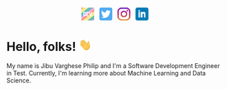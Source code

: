 

<p align='center'>
<a href="https://dev.to/jibuvp"><img height="30" src="https://raw.githubusercontent.com/jibuvp/jibuvp/master/Icons/dev.png"></a>&nbsp;&nbsp;
<a href="https://twitter.com/imjvp"><img height="30" src="https://raw.githubusercontent.com/jibuvp/jibuvp/master/Icons/twitter.png?raw=true"></a>&nbsp;&nbsp;
<a href="https://instagram.com/jvp___"><img height="30" src="https://raw.githubusercontent.com/jibuvp/jibuvp/master/Icons/instagram.png?raw=true"></a>&nbsp;&nbsp;
<!--<a href="https://www.buymeacoffee.com/bBdtMQO"><img height="30" src="https://raw.githubusercontent.com/jibuvp/jibuvp/master/Icons/by-me-a-coffee.png?raw=true"></a>-->
<a href="https://www.linkedin.com/in/jibuvarghesephilip/"><img height="30" src="https://raw.githubusercontent.com/jibuvp/jibuvp/master/Icons/linkedin.png?raw=true"></a>
</p>

# Hello, folks! <img src="https://raw.githubusercontent.com/jibuvp/jibuvp/master/Icons/wave.gif" width="30px">

My name is Jibu Varghese Philip and I'm a Software Development Engineer in Test. Currently, I'm learning more about Machine Learning and Data Science.
<!--
## &#x1f4c8; GitHub Stats

<a href="https://github.com/jibuvp/jibuvp">
  <img align="center" src="https://github-readme-stats.vercel.app/api/top-langs/?username=jibuvp&count_private=true&hide=html,tex&title_color=ffffff&text_color=c9cacc&icon_color=2bbc8a&bg_color=1d1f21&langs_count=3" />
</a>

<a href="https://github.com/jibuvp/jibuvp">
  <img align="center" src="https://github-readme-stats.vercel.app/api?username=jibuvp&show_icons=true&line_height=27&count_private=true&title_color=ffffff&text_color=c9cacc&icon_color=2bbc8a&bg_color=1d1f21" alt="Jibu's GitHub Stats" />
</a>

<a href="https://github.com/MartinHeinz/python-project-blueprint">
  <img align="center" src="https://github-readme-stats.vercel.app/api/pin/?username=MartinHeinz&repo=python-project-blueprint&title_color=ffffff&text_color=c9cacc&icon_color=2bbc8a&bg_color=1d1f21" />
</a>


<a href="https://github.com/MartinHeinz/go-project-blueprint">
  <img align="center" src="https://github-readme-stats.vercel.app/api/pin/?username=MartinHeinz&repo=go-project-blueprint&title_color=ffffff&text_color=c9cacc&icon_color=2bbc8a&bg_color=1d1f21" />
</a>    
-->
<!-- links to social media icons -->

<!-- icons with padding -->
<!--
[1.1]: http://i.imgur.com/tXSoThF.png (twitter icon with padding)
[2.1]: http://i.imgur.com/0o48UoR.png (github icon with padding)
-->
<!-- icons without padding -->
<!--
[1.2]: http://i.imgur.com/wWzX9uB.png (twitter icon without padding)
[2.2]: http://i.imgur.com/9I6NRUm.png (github icon without padding)
[3.2]: https://raw.githubusercontent.com/jibuvp/jibuvp/master/Icons/linkedin-3-16.png (LinkedIn icon without padding)
-->

<!-- links to your social media accounts -->
<!--
[1]: https://twitter.com/imjvp
[2]: https://github.com/jibuvp
[3]: https://www.linkedin.com/in/jibuvarghesephilip/
-->

<!-- Resources -->
<!-- Icons: https://simpleicons.org/ -->
<!-- GitHub Stats: https://github.com/anuraghazra/github-readme-stats -->
<!-- Emojis: https://emojipedia.org/emoji/ -->
<!-- HTML Emojis: https://www.fileformat.info/index.htm -->
<!-- Shields: https://shields.io/ -->
<!-- Awesome GitHub Profile README: https://github.com/abhisheknaiidu/awesome-github-profile-readme -->
